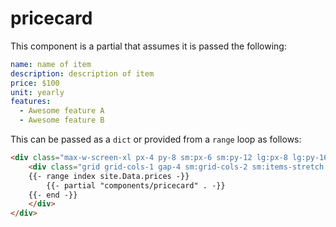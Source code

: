 # pricecard

This component is a partial that assumes it is passed the following:

```yaml
name: name of item
description: description of item
price: $100
unit: yearly
features:
  - Awesome feature A
  - Awesome feature B
```

This can be passed as a `dict` or provided from a `range` loop as follows:

```html
<div class="max-w-screen-xl px-4 py-8 sm:px-6 sm:py-12 lg:px-8 lg:py-16 not-prose">
    <div class="grid grid-cols-1 gap-4 sm:grid-cols-2 sm:items-stretch md:grid-cols-2 md:gap-8">
    {{- range index site.Data.prices -}}
        {{- partial "components/pricecard" . -}}
    {{- end -}}
    </div>
</div>
```